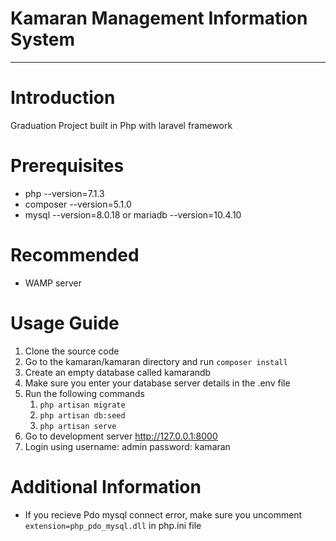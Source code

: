

# Kamaran Management Information System

---
# Introduction
Graduation Project built in Php with laravel framework

# Prerequisites
 - php --version=7.1.3
 - composer --version=5.1.0
 - mysql --version=8.0.18 or mariadb --version=10.4.10

# Recommended

 - WAMP server

# Usage Guide
1. Clone the source code
2. Go to the kamaran/kamaran directory and run ```composer install``` 
3. Create an empty database called kamarandb
4. Make sure you enter your database server details in the .env file
5. Run the following commands
    1. ```php artisan migrate```
    2. ```php artisan db:seed```
    3. ```php artisan serve```
6. Go to development server http://127.0.0.1:8000
7. Login using username: admin password: kamaran



# Additional Information

 - If you recieve Pdo mysql connect error, make sure you uncomment ```extension=php_pdo_mysql.dll``` in php.ini file  

